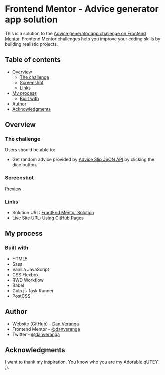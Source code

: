 # Frontend Mentor - Advice generator app solution

This is a solution to the [Advice generator app challenge on Frontend Mentor](https://www.frontendmentor.io/challenges/advice-generator-app-QdUG-13db). Frontend Mentor challenges help you improve your coding skills by building realistic projects.

## Table of contents

- [Overview](#overview)
  - [The challenge](#the-challenge)
  - [Screenshot](#screenshot)
  - [Links](#links)
- [My process](#my-process)
  - [Built with](#built-with)
- [Author](#author)
- [Acknowledgments](#acknowledgments)

## Overview

### The challenge

Users should be able to:

- Get random advice provided by [Advice Slip JSON API](https://api.adviceslip.com/) by clicking the dice button.

### Screenshot

[Preview](./screenshot.jpeg)

### Links

- Solution URL: [FrontEnd Mentor Solution]()
- Live Site URL: [Using GitHub Pages](https://danveranga.github.io/fm3-content-generator/)

## My process

### Built with

- HTML5
- Sass
- Vanilla JavaScript
- CSS Flexbox
- RWD Workflow
- Babel
- Gulp.js Task Runner
- PostCSS

## Author

- Website (GitHub) - [Dan Veranga](https://github.com/danveranga)
- Frontend Mentor - [@danveranga](https://www.frontendmentor.io/profile/danveranga)
- Twitter - [@danveranga](https://twitter.com/danveranga)

## Acknowledgments

I want to thank my inspiration. You know who you are my Adorable qUTEY ;).